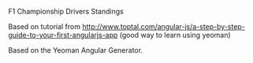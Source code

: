 F1 Championship Drivers Standings

Based on tutorial from http://www.toptal.com/angular-js/a-step-by-step-guide-to-your-first-angularjs-app (good way to learn using yeoman)

Based on the Yeoman Angular Generator.
